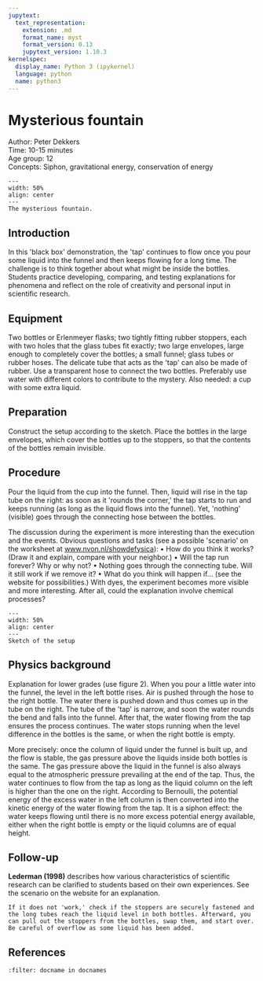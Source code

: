 ```yaml
---
jupytext:
  text_representation:
    extension: .md
    format_name: myst
    format_version: 0.13
    jupytext_version: 1.10.3
kernelspec:
  display_name: Python 3 (ipykernel)
  language: python
  name: python3
---
```


# Mysterious fountain
Author: Peter Dekkers    \
Time:	10-15 minutes  	\
Age group:	12\
Concepts:	Siphon, gravitational energy, conservation of energy

```{figure} demo91_figure1.jpg
---
width: 50%
align: center
---
The mysterious fountain.
```

## Introduction
In this 'black box' demonstration, the 'tap' continues to flow once you pour some liquid into the funnel and then keeps flowing for a long time. The challenge is to think together about what might be inside the bottles. Students practice developing, comparing, and testing explanations for phenomena and reflect on the role of creativity and personal input in scientific research.

## Equipment
Two bottles or Erlenmeyer flasks; two tightly fitting rubber stoppers, each with two holes that the glass tubes fit exactly; two large envelopes, large enough to completely cover the bottles; a small funnel; glass tubes or rubber hoses.
The delicate tube that acts as the 'tap' can also be made of rubber. Use a transparent hose to connect the two bottles.
Preferably use water with different colors to contribute to the mystery. Also needed: a cup with some extra liquid.

## Preparation
Construct the setup according to the sketch. Place the bottles in the large envelopes, which cover the bottles up to the stoppers, so that the contents of the bottles remain invisible.

## Procedure
Pour the liquid from the cup into the funnel. Then, liquid will rise in the tap tube on the right: as soon as it 'rounds the corner,' the tap starts to run and keeps running (as long as the liquid flows into the funnel). Yet, 'nothing' (visible) goes through the connecting hose between the bottles.

The discussion during the experiment is more interesting than the execution and the events. Obvious questions and tasks (see a possible 'scenario' on the worksheet at www.nvon.nl/showdefysica):
• How do you think it works? (Draw it and explain, compare with your neighbor.)
• Will the tap run forever? Why or why not?
• Nothing goes through the connecting tube. Will it still work if we remove it?
• What do you think will happen if... (see the website for possibilities.)
With dyes, the experiment becomes more visible and more interesting. After all, could the explanation involve chemical processes?


```{figure} demo91_figure2.jpg
---
width: 50%
align: center
---
Sketch of the setup
```

## Physics background
Explanation for lower grades (use figure 2). When you pour a little water into the funnel, the level in the left bottle rises. Air is pushed through the hose to the right bottle. The water there is pushed down and thus comes up in the tube on the right. The tube of the 'tap' is narrow, and soon the water rounds the bend and falls into the funnel. After that, the water flowing from the tap ensures the process continues. The water stops running when the level difference in the bottles is the same, or when the right bottle is empty.

More precisely: once the column of liquid under the funnel is built up, and the flow is stable, the gas pressure above the liquids inside both bottles is the same. The gas pressure above the liquid in the funnel is also always equal to the atmospheric pressure prevailing at the end of the tap. Thus, the water continues to flow from the tap as long as the liquid column on the left is higher than the one on the right. According to Bernoulli, the potential energy of the excess water in the left column is then converted into the kinetic energy of the water flowing from the tap. It is a siphon effect: the water keeps flowing until there is no more excess potential energy available, either when the right bottle is empty or the liquid columns are of equal height.

## Follow-up
**Lederman (1998)** describes how various characteristics of scientific research can be clarified to students based on their own experiences. See the scenario on the website for an explanation.

```{tip}
If it does not 'work,' check if the stoppers are securely fastened and the long tubes reach the liquid level in both bottles. Afterward, you can pull out the stoppers from the bottles, swap them, and start over. Be careful of overflow as some liquid has been added.
```
## References
```{bibliography}
:filter: docname in docnames
```
